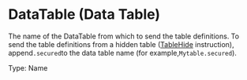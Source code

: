 # DataTable (Data Table)

The name of the DataTable from which to send the table definitions. To send the table definitions from a hidden table ([TableHide](../Instructions/tablehide.md) instruction), append`.secured`to the data table name (for example,`Mytable.secured`).

Type: Name
